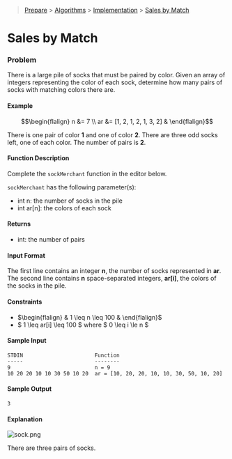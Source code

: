 > [Prepare](https://www.hackerrank.com/dashboard) > [Algorithms](https://www.hackerrank.com/domains/algorithms) > 
[Implementation](https://www.hackerrank.com/domains/algorithms/implementation) > [Sales by Match](https://www.hackerrank.com/challenges/sock-merchant/problem)
# Sales by Match

### Problem
There is a large pile of socks that must be paired by color.
Given an array of integers representing the color of each sock, determine how many pairs of socks with matching colors there are.

#### Example
```math
\begin{flalign}
n &= 7 \\
ar &= [1, 2, 1, 2, 1, 3, 2] &
\end{flalign}
```
There is one pair of color **1** and one of color **2**. There are three odd socks left, one of each color. The number of pairs is **2**.

#### Function Description
Complete the `sockMerchant` function in the editor below.

`sockMerchant` has the following parameter(s):
- int n: the number of socks in the pile
- int ar[n]: the colors of each sock

#### Returns
- int: the number of pairs

#### Input Format
The first line contains an integer **n**, the number of socks represented in **ar**.
The second line contains **n** space-separated integers, **ar[i]**, the colors of the socks in the pile.

#### Constraints
- $\begin{flalign} & 1 \leq n \leq 100 & \end{flalign}$
- $ 1 \leq ar[i] \leq 100 $ where $ 0 \leq i \le n $

#### Sample Input
```text
STDIN                       Function
-----                       --------
9                           n = 9
10 20 20 10 10 30 50 10 20  ar = [10, 20, 20, 10, 10, 30, 50, 10, 20]
```

#### Sample Output
```text
3
```

#### Explanation
![sock.png](https://s3.amazonaws.com/hr-challenge-images/25168/1474122392-c7b9097430-sock.png)

There are three pairs of socks.
